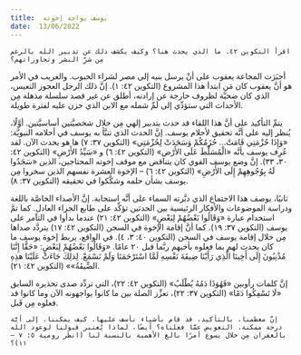 ```yaml
---
title:  يوسف يواجه إخوته
date:  13/06/2022
---
```


`اقرأ التكوين ٤٢. ما الذي يحدث هنا؟ وكيف يكشف ذلك عن تدبير الله بالرغم مِن شرِّ البشر وتجاوزاتهم؟`

أجبَرَت المجاعة يعقوب على أنْ يرسل بنيه إلى مصر لشراء الحبوب. والغريب في الأمر هو أنَّ يعقوب كان مَن ابتدأ هذا المشروع (التكوين ٤٢: ١). إنَّ ذلك الرجل العجوز التعيس، الذي كان ضحيَّة لظروف خارجة عن إرادته، أطلق عن غير قصد سلسلة مذهلة مِن الأحداث التي ستؤدِّي إلى لَمِّ شمله مع الابن الذي حزن عليه لفترة طويلة.

يتمِّ التأكيد على أنَّ هذا اللقاء قد حدث بتدبير إلهي مِن خلال شخصيَّتين أساسيَّتين. أوَّلًا، يُنظر إليه على أنَّه تحقيق لأحلام يوسف. إنَّ الحدث الذي تنبَّأ به يوسف في أحلامه النبويَّة: «وَإِذَا حُزْمَتِي قَامَتْ… حُزَمُكُمْ وَسَجَدَتْ لِحُزْمَتِي» (التكوين ٣٧: ٧) ها هو يحدث الآن. لقد عُرِف يوسف بأنَّه «الْمُسَلَّطَ عَلَى الأَرْضِ» (التكوين ٤٢: ٦) و «سَيِّدُ الأَرْضِ» (التكوين ٤٢: ٣٠، ٣٣). إنَّ وضع يوسف القوي كان يتناقض مع موقف إخوته المحتاجين، الذين «سَجَدُوا لَهُ بِوُجُوهِهِمْ إِلَى الأَرْضِ» (التكوين ٤٢: ٦) – الإخوة العشرة نفسهم الذين سخروا مِن يوسف بشأن حلمه وشكَّكوا في تحقيقه (التكوين ٣٧: ٨).

ثانيًا، يوصف هذا الاجتماع الذي دبَّرته السماء على أنَّه استجابة. إنَّ الأصداء الخاصَّة باللغة ودراسة الموضوعات والأفكار الرئيسية بين الحدثين تؤكِّد على طابع الجزاء العادل. كما تمَّ استخدام عبارة «وَقَالُوا بَعْضُهُمْ لِبَعْضٍ» (التكوين ٤٢: ٢١) عندما بدأوا في التآمر على يوسف (التكوين ٣٧: ١٩). كما أنَّ إقامة الإخوة في السجن (التكوين ٤٢: ١٧) يتردَّد صداها مِن خلال إقامة يوسف في السجن (التكوين ٤٠: ٣، ٤). في الواقع، يربط إخوة يوسف ما كان يحدث لهم بما فعلوه بأخيهم ربَّما قبل ٢٠ عامًا. «وَقَالُوا بَعْضُهُمْ لِبَعْضٍ: «حَقًّا إِنَّنَا مُذْنِبُونَ إِلَى أَخِينَا الَّذِي رَأَيْنَا ضِيقَةَ نَفْسِهِ لَمَّا اسْتَرْحَمَنَا وَلَمْ نَسْمَعْ. لِذلِكَ جَاءَتْ عَلَيْنَا هذِهِ الضِّيقَةُ»» (التكوين ٤٢: ٢١).

إنَّ كلمات رأوبين «فَهُوَذَا دَمُهُ يُطْلَبُ» (التكوين ٤٢: ٢٢)، التي تردِّد صدى تحذيره السابق «لَا تَسْفِكُوا دَمًا» (التكوين ٣٧: ٢٢)، تعزِّز الصلة بين ما كانوا يواجهونه الآن وما كانوا قد فعلوه مِن قَبل.

`إنَّ معظمنا، بالتأكيد، قد قام بأشياء نأسف عليها. كيف يمكننا، إلى أيَّة درجة ممكنة، التعويض عمَّا فعلناه؟ أيضًا، لماذا يُعتبر قبولنا لوعود الله بالغفران مِن خلال يسوع أمرًا بالغ الأهمية بالنسبة لنا (انظر رومية ٥: ٧ – ١١)؟`